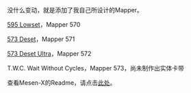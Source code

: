 没什么变动，就是添加了我自己所设计的Mapper。

[595 Lowset](https://oshwhub.com/the-with-commands/595-lowset)，Mapper 570

[573 Deset](https://oshwhub.com/the-with-commands/512-h-v-cart)，Mapper 571

[573 Deset Ultra](https://oshwhub.com/the-with-commands/573-deset)，Mapper 572

T.W.C. Wait Without Cycles，Mapper 573，尚未制作出实体卡带

查看Mesen-X的Readme，请点击[此处](https://github.com/SourMesen/Mesen/blob/master/README.md)。
